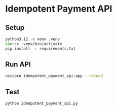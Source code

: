 # Idempotent Payment API

## Setup
```bash
python3.12 -m venv .venv
source .venv/bin/activate
pip install -r requirements.txt
```

## Run API
```bash
uvicorn idempotent_payment_api:app --reload
```

## Test
```bash
python idempotent_payment_api.py
```
